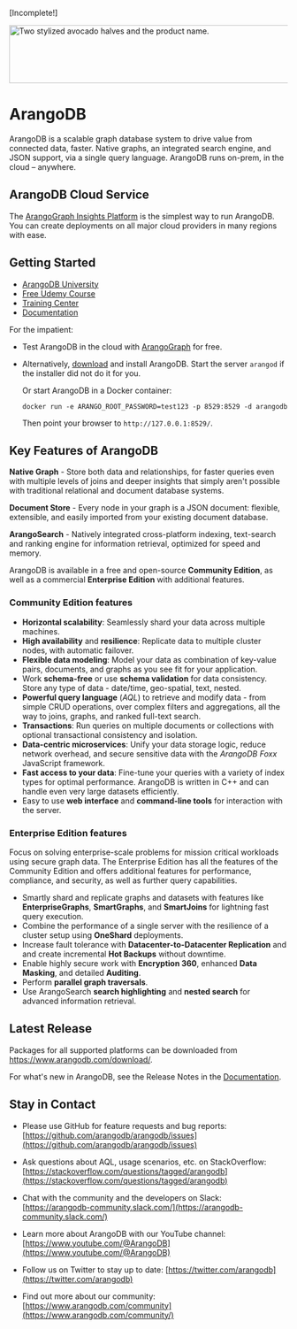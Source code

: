 [Incomplete!]

<picture>
  <source media="(prefers-color-scheme: dark)" srcset="https://user-images.githubusercontent.com/7819991/218699214-264942f9-b020-4f50-b1a6-3363cdc0ddc9.svg" width="638" height="105">
  <source media="(prefers-color-scheme: light)" srcset="https://user-images.githubusercontent.com/7819991/218699215-b9b4a465-45f8-4db9-b5a4-ba912541e017.svg" width="638" height="105">
  <img alt="Two stylized avocado halves and the product name." src="https://user-images.githubusercontent.com/7819991/218697980-26ffd7af-cf29-4365-8a5d-504b850fc6b1.png" width="638" height="105">
</picture>

ArangoDB
========

ArangoDB is a scalable graph database system to drive value from connected data,
faster. Native graphs, an integrated search engine, and JSON support, via a
single query language. ArangoDB runs on-prem, in the cloud – anywhere.

ArangoDB Cloud Service
----------------------

The [ArangoGraph Insights Platform](https://cloud.arangodb.com/home) is the
simplest way to run ArangoDB. You can create deployments on all major cloud
providers in many regions with ease.

Getting Started
---------------

- [ArangoDB University](https://university.arangodb.com/)
- [Free Udemy Course](https://www.udemy.com/course/getting-started-with-arangodb)
- [Training Center](https://www.arangodb.com/learn/)
- [Documentation](https://docs.arangodb.com/)

For the impatient:

- Test ArangoDB in the cloud with [ArangoGraph](https://cloud.arangodb.com/home) for free.

- Alternatively, [download](https://www.arangodb.com/download) and install ArangoDB.
  Start the server `arangod` if the installer did not do it for you.

  Or start ArangoDB in a Docker container:

      docker run -e ARANGO_ROOT_PASSWORD=test123 -p 8529:8529 -d arangodb

  Then point your browser to `http://127.0.0.1:8529/`.

Key Features of ArangoDB
------------------------

**Native Graph** - Store both data and relationships, for faster queries even
with multiple levels of joins and deeper insights that simply aren't possible
with traditional relational and document database systems.

**Document Store** - Every node in your graph is a JSON document:
flexible, extensible, and easily imported from your existing document database.

**ArangoSearch** - Natively integrated cross-platform indexing, text-search and
ranking engine for information retrieval, optimized for speed and memory.

ArangoDB is available in a free and open-source **Community Edition**, as well
as a commercial **Enterprise Edition** with additional features.

### Community Edition features

- **Horizontal scalability**: Seamlessly shard your data across multiple machines.
- **High availability** and **resilience**: Replicate data to multiple cluster
  nodes, with automatic failover.
- **Flexible data modeling**: Model your data as combination of key-value pairs,
  documents, and graphs as you see fit for your application.
- Work **schema-free** or use **schema validation** for data consistency.
  Store any type of data - date/time, geo-spatial, text, nested.
- **Powerful query language** (_AQL_) to retrieve and modify data - from simple
  CRUD operations, over complex filters and aggregations, all the way to joins,
  graphs, and ranked full-text search.
- **Transactions**: Run queries on multiple documents or collections with
  optional transactional consistency and isolation.
- **Data-centric microservices**: Unify your data storage logic, reduce network
  overhead, and secure sensitive data with the _ArangoDB Foxx_ JavaScript framework.
- **Fast access to your data**: Fine-tune your queries with a variety of index
  types for optimal performance. ArangoDB is written in C++ and can handle even
  very large datasets efficiently.
- Easy to use **web interface** and **command-line tools** for interaction
  with the server.

### Enterprise Edition features

Focus on solving enterprise-scale problems for mission critical workloads using
secure graph data. The Enterprise Edition has all the features of the
Community Edition and offers additional features for performance, compliance,
and security, as well as further query capabilities.

- Smartly shard and replicate graphs and datasets with features like
  **EnterpriseGraphs**, **SmartGraphs**, and **SmartJoins** for lightning fast
  query execution.
- Combine the performance of a single server with the resilience of a cluster
  setup using **OneShard** deployments.
- Increase fault tolerance with **Datacenter-to-Datacenter Replication** and
  and create incremental **Hot Backups** without downtime.
- Enable highly secure work with **Encryption 360**, enhanced **Data Masking**, 
  and detailed **Auditing**.
- Perform **parallel graph traversals**.
- Use ArangoSearch **search highlighting** and **nested search** for advanced
  information retrieval.

Latest Release
--------------

Packages for all supported platforms can be downloaded from
<https://www.arangodb.com/download/>.

For what's new in ArangoDB, see the Release Notes in the
[Documentation](https://docs.arangodb.com/).

Stay in Contact
---------------

- Please use GitHub for feature requests and bug reports:
  [https://github.com/arangodb/arangodb/issues](https://github.com/arangodb/arangodb/issues)

- Ask questions about AQL, usage scenarios, etc. on StackOverflow:
  [https://stackoverflow.com/questions/tagged/arangodb](https://stackoverflow.com/questions/tagged/arangodb)

- Chat with the community and the developers on Slack:
  [https://arangodb-community.slack.com/](https://arangodb-community.slack.com/)

- Learn more about ArangoDB with our YouTube channel: 
  [https://www.youtube.com/@ArangoDB](https://www.youtube.com/@ArangoDB)

- Follow us on Twitter to stay up to date:
  [https://twitter.com/arangodb](https://twitter.com/arangodb)

- Find out more about our community: [https://www.arangodb.com/community](https://www.arangodb.com/community/)
